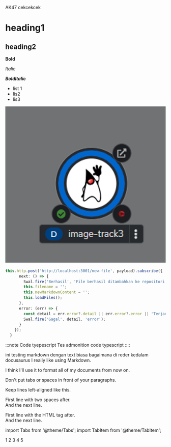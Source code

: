 AK47 cekcekcek

# heading1

## heading2

**Bold**

*Italic*

***BoldItalic***

- list 1
- lis2
- lis3

![pod.png](https://raw.githubusercontent.com/KenniHK/docusaurus_CMS/main/static/img/pod.png)



```typescript
this.http.post('http://localhost:3001/new-file', payload).subscribe({
      next: () => {
        Swal.fire('Berhasil', 'File berhasil ditambahkan ke repositori', 'success');
        this.filename = '';
        this.newMarkdownContent = '';
        this.loadFiles();
      },
      error: (err) => {
        const detail = err.error?.detail || err.error?.error || 'Terjadi kesalahan';
        Swal.fire('Gagal', detail, 'error');
      }
    });
  }
```



:::note Code tyepescript
Tes admonition code typescript
::::

ini  testing markdown dengan text biasa bagaimana di reder kedalam docusaurus 
I really like using Markdown.

I think I'll use it to format all of my documents from now on.

Don't put tabs or spaces in front of your paragraphs.

Keep lines left-aligned like this.

First line with two spaces after.  
And the next line.

First line with the HTML tag after.<br>
And the next line.

import Tabs from '@theme/Tabs'; 
import TabItem from '@theme/TabItem';

<Tabs>
 <TabItem value="1" label="1">
      1
      </TabItem>
 <TabItem value="2" label="2" default>
      2
      </TabItem>
 <TabItem value="3" label="3">
      3
      </TabItem>
 <TabItem value="4" label="4">
      4
      </TabItem>
 <TabItem value="5" label="5">
      5
      </TabItem>
</Tabs>
